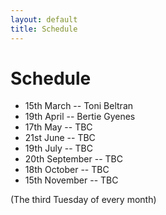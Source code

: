 ```yaml
---
layout: default
title: Schedule
---
```


# Schedule

* 15th March -- Toni Beltran
* 19th April -- Bertie Gyenes
* 17th May -- TBC
* 21st June -- TBC
* 19th July -- TBC
* 20th September -- TBC
* 18th October -- TBC
* 15th November -- TBC

(The third Tuesday of every month)